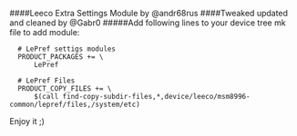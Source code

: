 ####Leeco Extra Settings Module by @andr68rus
####Tweaked updated and cleaned by @Gabr0
#####Add following lines to your device tree mk file to add module:
```
  # LePref settigs modules
  PRODUCT_PACKAGES += \
      LePref

  # LePref Files
  PRODUCT_COPY_FILES += \
      $(call find-copy-subdir-files,*,device/leeco/msm8996-common/lepref/files,/system/etc)
```
Enjoy it ;)
